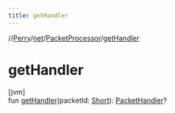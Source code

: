 ```yaml
---
title: getHandler
---
```

//[Perry](../../../index.html)/[net](../index.html)/[PacketProcessor](index.html)/[getHandler](get-handler.html)



# getHandler



[jvm]\
fun [getHandler](get-handler.html)(packetId: [Short](https://kotlinlang.org/api/latest/jvm/stdlib/kotlin/-short/index.html)): [PacketHandler](../-packet-handler/index.html)?




